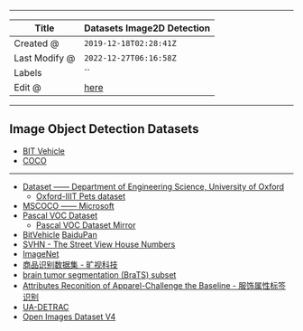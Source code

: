 -----

| Title         | Datasets Image2D Detection                            |
| ------------- | ----------------------------------------------------- |
| Created @     | `2019-12-18T02:28:41Z`                                |
| Last Modify @ | `2022-12-27T06:16:58Z`                                |
| Labels        | \`\`                                                  |
| Edit @        | [here](https://github.com/junxnone/aiwiki/issues/237) |

-----

## Image Object Detection Datasets

  - [BIT Vehicle](/Datasets_Image_Detection_BIT_Vehicle)
  - [COCO](/Datasets_Image_COCO)

-----

  - [Dataset —— Department of Engineering Science, University of
    Oxford](http://www.robots.ox.ac.uk/~vgg/data/)
      - [Oxford-IIIT Pets
        dataset](http://www.robots.ox.ac.uk/~vgg/data/pets/)
  - [MSCOCO —— Microsoft](http://cocodataset.org/#home)
  - [Pascal VOC
    Dataset](http://host.robots.ox.ac.uk/pascal/VOC/index.html)
      - [Pascal VOC Dataset
        Mirror](https://pjreddie.com/projects/pascal-voc-dataset-mirror/)
  - [ BitVehicle](http://iitlab.bit.edu.cn/mcislab/vehicledb/)
    [BaiduPan](http://pan.baidu.com/s/1jGIGz9G)
  - [SVHN - The Street View House
    Numbers](http://ufldl.stanford.edu/housenumbers/)
  - [ImageNet](http://image-net.org/)
  - [商品识别数据集 -
    旷视科技](https://www.kaggle.com/diyer22/retail-product-checkout-dataset)
  - [brain tumor segmentation (BraTS)
    subset](https://drive.google.com/file/d/1A2IU8Sgea1h3fYLpYtFb2v7NYdMjvEhU/view)
  - [Attributes Reconition of Apparel-Challenge the Baseline -
    服饰属性标签识别](https://tianchi.aliyun.com/competition/entrance/231671/information)
  - [UA-DETRAC](http://detrac-db.rit.albany.edu/)
  - [Open Images Dataset
    V4](https://storage.googleapis.com/openimages/web/index.html)
